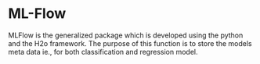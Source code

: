 # ML-Flow
MLFlow is the generalized package which is developed using the python and the H2o framework. The purpose of this function is to store the models meta data ie., for both classification and regression model. 
